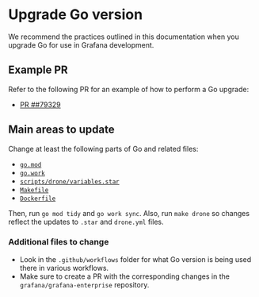 # Upgrade Go version

We recommend the practices outlined in this documentation when you upgrade Go for use in Grafana development.

## Example PR

Refer to the following PR for an example of how to perform a Go upgrade:

- [PR ##79329](https://github.com/grafana/grafana/pull/79329)

## Main areas to update

Change at least the following parts of Go and related files:

- [`go.mod`](/go.mod#L3)
- [`go.work`](/go.work#L1)
- [`scripts/drone/variables.star`](/scripts/drone/variables.star#L6)
- [`Makefile`](/Makefile#L12)
- [`Dockerfile`](/Dockerfile#L6)

Then, run `go mod tidy` and `go work sync`. Also, run `make drone` so changes reflect the updates to `.star` and `drone.yml` files.

### Additional files to change

- Look in the `.github/workflows` folder for what Go version is being used there in various workflows.
- Make sure to create a PR with the corresponding changes in the `grafana/grafana-enterprise` repository.
